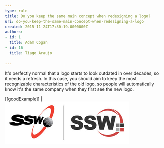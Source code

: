 ```yaml
---
type: rule
title: Do you keep the same main concept when redesigning a logo?
uri: do-you-keep-the-same-main-concept-when-redesigning-a-logo
created: 2015-11-24T17:30:19.0000000Z
authors:
- id: 1
  title: Adam Cogan
- id: 16
  title: Tiago Araujo

---
```


It's perfectly normal that a logo starts to look outdated in over decades, so it needs a refresh. In this case, you should aim to keep the most recognizable characteristics of the old logo, so people will automatically know it's the same company when they first see the new logo.
  
[[goodExample]]
| ![ Good Example - Although​ the SSW logo was completely redesigned, you can easily recognize it's the same company because the logo concept didn't change](sswlogo-comparison.jpg)

